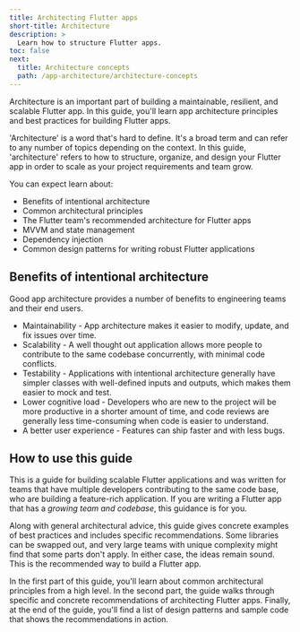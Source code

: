 ```yaml
---
title: Architecting Flutter apps
short-title: Architecture
description: >
  Learn how to structure Flutter apps.
toc: false
next:
  title: Architecture concepts
  path: /app-architecture/architecture-concepts
---
```


Architecture is an important part of building a 
maintainable, resilient, and scalable Flutter app. 
In this guide, you'll learn app architecture principles and 
best practices for building Flutter apps.

'Architecture' is a word that's hard to define. 
It's a broad term and can refer to any number 
of topics depending on the context. In this guide, 
'architecture' refers to how to structure, organize, and design 
your Flutter app in order to scale as your project requirements and team grow.

You can expect learn about:

* Benefits of intentional architecture
* Common architectural principles
* The Flutter team's recommended architecture for Flutter apps
* MVVM and state management
* Dependency injection
* Common design patterns for writing robust Flutter applications

## Benefits of intentional architecture

Good app architecture provides a number of benefits to engineering teams and
their end users.

* Maintainability - App architecture makes it easier to modify, update, and fix
  issues over time.
* Scalability - A well thought out application allows more people to contribute
  to the same codebase concurrently, with minimal code conflicts.
* Testability - Applications with intentional architecture generally have
  simpler classes with well-defined inputs and outputs, which makes them easier
  to mock and test.
* Lower cognitive load - Developers who are new to the project will be more
  productive in a shorter amount of time, and code reviews are generally less
  time-consuming when code is easier to understand.
* A better user experience - Features can ship faster and with less bugs.

## How to use this guide

This is a guide for building scalable Flutter applications and was written for
teams that have multiple developers contributing to the same code base, 
who are building a feature-rich application. 
If you are writing a Flutter app that has a *growing team and codebase*, 
this guidance is for you.

Along with general architectural advice, this guide gives concrete examples of
best practices and includes specific recommendations. 
Some libraries can be swapped out, and very large teams with unique complexity 
might find that some parts don't apply.  In either case, the ideas remain 
sound. This is the recommended way to build a Flutter app.

In the first part of this guide, you'll learn about common architectural
principles from a high level. In the second part, 
the guide walks through specific and 
concrete recommendations of architecting Flutter apps. 
Finally, at the end of the guide, you'll find a list of design patterns and 
sample code that shows the recommendations in action.
